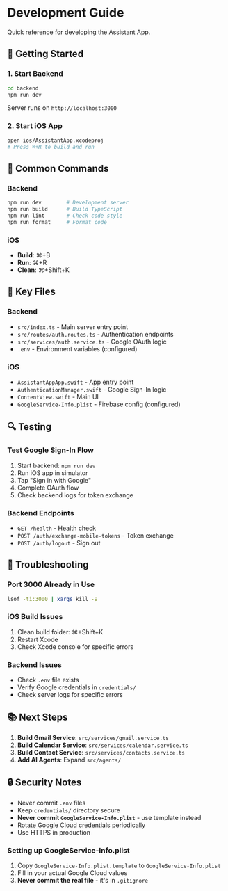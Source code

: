 # Development Guide

Quick reference for developing the Assistant App.

## 🚀 Getting Started

### 1. Start Backend
```bash
cd backend
npm run dev
```
Server runs on `http://localhost:3000`

### 2. Start iOS App
```bash
open ios/AssistantApp.xcodeproj
# Press ⌘+R to build and run
```

## 🔧 Common Commands

### Backend
```bash
npm run dev        # Development server
npm run build      # Build TypeScript
npm run lint       # Check code style
npm run format     # Format code
```

### iOS
- **Build**: ⌘+B
- **Run**: ⌘+R
- **Clean**: ⌘+Shift+K

## 📁 Key Files

### Backend
- `src/index.ts` - Main server entry point
- `src/routes/auth.routes.ts` - Authentication endpoints
- `src/services/auth.service.ts` - Google OAuth logic
- `.env` - Environment variables (configured)

### iOS
- `AssistantAppApp.swift` - App entry point
- `AuthenticationManager.swift` - Google Sign-In logic
- `ContentView.swift` - Main UI
- `GoogleService-Info.plist` - Firebase config (configured)

## 🔍 Testing

### Test Google Sign-In Flow
1. Start backend: `npm run dev`
2. Run iOS app in simulator
3. Tap "Sign in with Google"
4. Complete OAuth flow
5. Check backend logs for token exchange

### Backend Endpoints
- `GET /health` - Health check
- `POST /auth/exchange-mobile-tokens` - Token exchange
- `POST /auth/logout` - Sign out

## 🐛 Troubleshooting

### Port 3000 Already in Use
```bash
lsof -ti:3000 | xargs kill -9
```

### iOS Build Issues
1. Clean build folder: ⌘+Shift+K
2. Restart Xcode
3. Check Xcode console for specific errors

### Backend Issues
- Check `.env` file exists
- Verify Google credentials in `credentials/`
- Check server logs for specific errors

## 📚 Next Steps

1. **Build Gmail Service**: `src/services/gmail.service.ts`
2. **Build Calendar Service**: `src/services/calendar.service.ts`
3. **Build Contact Service**: `src/services/contacts.service.ts`
4. **Add AI Agents**: Expand `src/agents/`

## 🔒 Security Notes

- Never commit `.env` files
- Keep `credentials/` directory secure
- **Never commit `GoogleService-Info.plist`** - use template instead
- Rotate Google Cloud credentials periodically
- Use HTTPS in production

### Setting up GoogleService-Info.plist
1. Copy `GoogleService-Info.plist.template` to `GoogleService-Info.plist`
2. Fill in your actual Google Cloud values
3. **Never commit the real file** - it's in `.gitignore`
